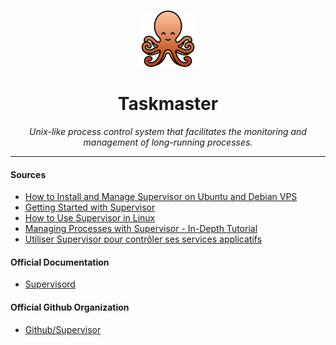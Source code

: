 <br />
<p align="center">
  <a href="">
    <img src=".logo.png" alt="Logo" width="90" height="90">
  </a>

  <h1 align="center">Taskmaster</h1>

  <p align="center"><i>Unix-like process control system that facilitates the monitoring and management of long-running processes.</i>
  </p>
</p>

---

#### Sources
- [How to Install and Manage Supervisor on Ubuntu and Debian VPS](https://www.digitalocean.com/community/tutorials/how-to-install-and-manage-supervisor-on-ubuntu-and-debian-vps)
- [Getting Started with Supervisor](https://blog.programster.org/getting-started-with-supervisor)
- [How to Use Supervisor in Linux](https://blog.knoldus.com/how-to-use-supervisor-in-linux/)
- [Managing Processes with Supervisor - In-Depth Tutorial](https://csjourney.com/managing-processes-with-supervisor-in-depth-tutorial/)
- [Utiliser Supervisor pour contrôler ses services applicatifs](https://www.elao.com/blog/infra/utiliser-supervisor-pour-controler-ses-services-applicatifs)

#### Official Documentation
- [Supervisord](http://supervisord.org/)

#### Official Github Organization
- [Github/Supervisor](https://github.com/Supervisor)

